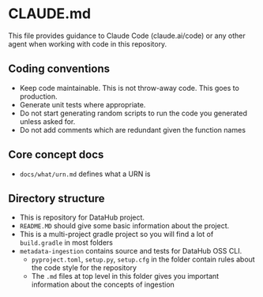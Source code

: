 # CLAUDE.md

This file provides guidance to Claude Code (claude.ai/code) or any other agent when working with code in this repository.

## Coding conventions

- Keep code maintainable. This is not throw-away code. This goes to production. 
- Generate unit tests where appropriate. 
- Do not start generating random scripts to run the code you generated unless asked for.
- Do not add comments which are redundant given the function names

## Core concept docs

 - `docs/what/urn.md` defines what a URN is

## Directory structure

- This is repository for DataHub project.
- `README.MD` should give some basic information about the project.
- This is a multi-project gradle project so you will find a lot of `build.gradle` in most folders
- `metadata-ingestion` contains source and tests for DataHub OSS CLI. 
    - `pyproject.toml`, `setup.py`, `setup.cfg` in the folder contain rules about the code style for the repository
    - The `.md` files at top level in this folder gives you important information about the concepts of ingestion
